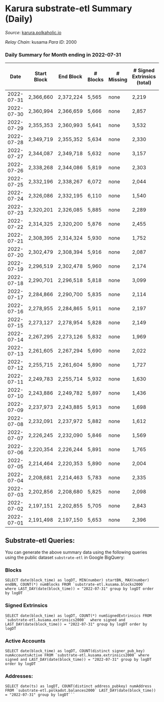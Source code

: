 # Karura substrate-etl Summary (Daily)

_Source_: [karura.polkaholic.io](https://karura.polkaholic.io)

*Relay Chain*: kusama
*Para ID*: 2000



### Daily Summary for Month ending in 2022-07-31


| Date | Start Block | End Block | # Blocks | # Missing | # Signed Extrinsics (total) | # Active Accounts | # Addresses with Balances | # Events | # Transfers | # XCM Transfers In | # XCM Transfers Out |
| ---- | ----------- | --------- | -------- | --------- | --------------------------- | ----------------- | ------------------------- | -------- | ----------- | ------------------ | ------------------- |
| 2022-07-31 | 2,366,660 | 2,372,224 | 5,565 | none  | 2,219 | 331 | 90,538 | 87,409 | 11,882 ($940,756) | 159 ($60,028,790,819) | 142 ($142,207) |
| 2022-07-30 | 2,360,994 | 2,366,659 | 5,666 | none  | 2,857 | 404 | 90,503 | 95,020 | 12,924 ($2,412,051) | 125 ($66,000,356,655) | 142 ($349,420) |
| 2022-07-29 | 2,355,353 | 2,360,993 | 5,641 | none  | 3,532 | 452 | 90,451 | 104,592 | 14,795 ($2,193,468) | 213 ($3,182,626,435,376) | 209 ($208,593) |
| 2022-07-28 | 2,349,719 | 2,355,352 | 5,634 | none  | 2,330 | 366 | 90,421 | 94,548 | 13,326 ($1,189,551) | 225 ($1,116,623,021,286) | 242 ($163,411) |
| 2022-07-27 | 2,344,087 | 2,349,718 | 5,632 | none  | 3,157 | 502 | 90,386 | 103,408 | 14,439 ($1,288,687) | 446 ($15,014,715,460,999) | 387 ($236,664) |
| 2022-07-26 | 2,338,268 | 2,344,086 | 5,819 | none  | 2,303 | 279 | 90,252 | 94,157 | 13,068 ($1,262,159) | 120 ($590,376,234,889) | 113 ($145,381) |
| 2022-07-25 | 2,332,196 | 2,338,267 | 6,072 | none  | 2,044 | 318 | 90,224 | 95,405 | 13,445 ($1,280,142) | 115 ($111,874) | 98 ($519,092) |
| 2022-07-24 | 2,326,086 | 2,332,195 | 6,110 | none  | 1,540 | 224 | 90,203 | 90,724 | 12,765 ($758,230) | 80 ($36,063.34) | 60 ($37,863.37) |
| 2022-07-23 | 2,320,201 | 2,326,085 | 5,885 | none  | 2,289 | 307 | 90,181 | 95,569 | 13,529 ($1,422,659) | 126 ($129,510,166,580) | 128 ($176,980) |
| 2022-07-22 | 2,314,325 | 2,320,200 | 5,876 | none  | 2,455 | 353 | 90,131 | 98,422 | 13,871 ($1,303,733) | 204 ($2,120,496,433) | 184 ($301,793) |
| 2022-07-21 | 2,308,395 | 2,314,324 | 5,930 | none  | 1,752 | 280 | 90,084 | 91,463 | 12,883 ($855,669) | 114 ($9,298,842,929) | 101 ($134,685) |
| 2022-07-20 | 2,302,479 | 2,308,394 | 5,916 | none  | 2,087 | 309 | 90,063 | 94,535 | 13,284 ($1,112,759) | 172 ($165,135) | 143 ($185,932) |
| 2022-07-19 | 2,296,519 | 2,302,478 | 5,960 | none  | 2,174 | 394 | 90,041 | 96,189 | 13,574 ($578,297) | 199 ($19,057,723,477) | 165 ($88,165.87) |
| 2022-07-18 | 2,290,701 | 2,296,518 | 5,818 | none  | 3,099 | 366 | 90,011 | 103,939 | 14,723 ($2,270,160) | 218 ($202,267,183) | 211 ($294,206) |
| 2022-07-17 | 2,284,866 | 2,290,700 | 5,835 | none  | 2,114 | 283 | 89,978 | 93,284 | 13,090 ($959,615) | 129 ($96,760.95) | 88 ($84,083.48) |
| 2022-07-16 | 2,278,955 | 2,284,865 | 5,911 | none  | 2,197 | 301 | 89,956 | 95,962 | 13,638 ($1,519,441) | 124 ($116,172) | 93 ($124,926) |
| 2022-07-15 | 2,273,127 | 2,278,954 | 5,828 | none  | 2,149 | 289 | 89,927 | 89,496 | 11,022 ($958,824) | 146 ($3,324,774) | 114 ($298,381) |
| 2022-07-14 | 2,267,295 | 2,273,126 | 5,832 | none  | 1,969 | 315 | 89,917 | 87,650 | 10,648 ($498,117) | 148 ($3,110,585) | 107 ($107,134) |
| 2022-07-13 | 2,261,605 | 2,267,294 | 5,690 | none  | 2,022 | 288 | 89,878 | 86,629 | 10,536 ($937,863) | 154 ($134,475) | 109 ($140,272) |
| 2022-07-12 | 2,255,715 | 2,261,604 | 5,890 | none  | 1,727 | 276 | 89,849 | 85,266 | 10,184 ($740,763) | 107 ($154,353) | 81 ($165,456) |
| 2022-07-11 | 2,249,783 | 2,255,714 | 5,932 | none  | 1,630 | 269 | 89,820 | 85,385 | 10,242 ($2,684,883) | 118 ($984,564) | 76 ($985,501) |
| 2022-07-10 | 2,243,886 | 2,249,782 | 5,897 | none  | 1,436 | 224 | 89,793 | 82,576 | 9,861 ($427,021) | 84 ($33,180.06) | 49 ($26,435.01) |
| 2022-07-09 | 2,237,973 | 2,243,885 | 5,913 | none  | 1,698 | 244 | 89,756 | 85,425 | 10,248 ($391,701) | 81 ($99,532.27) | 91 ($95,917.23) |
| 2022-07-08 | 2,232,091 | 2,237,972 | 5,882 | none  | 1,612 | 251 | 89,729 | 84,075 | 10,124 ($654,646) | 97 ($142,183) | 66 ($137,138) |
| 2022-07-07 | 2,226,245 | 2,232,090 | 5,846 | none  | 1,569 | 290 | 89,710 | 83,412 | 9,986 ($830,360) | 106 ($168,042) | 77 ($165,734) |
| 2022-07-06 | 2,220,354 | 2,226,244 | 5,891 | none  | 1,765 | 297 | 89,667 | 86,228 | 10,470 ($5,353,895) | 80 ($31,954.15) | 76 ($52,819.47) |
| 2022-07-05 | 2,214,464 | 2,220,353 | 5,890 | none  | 2,004 | 304 | 89,620 | 88,642 | 10,713 ($831,314) | 127 ($104,039) | 108 ($142,864) |
| 2022-07-04 | 2,208,681 | 2,214,463 | 5,783 | none  | 2,335 | 352 | 89,571 | 90,206 | 10,948 ($1,354,529) | 129 ($182,247) | 100 ($595,462) |
| 2022-07-03 | 2,202,856 | 2,208,680 | 5,825 | none  | 2,098 | 302 | 89,503 | 87,786 | 10,491 ($754,750) | 96 ($55,685.57) | 87 ($83,678.52) |
| 2022-07-02 | 2,197,151 | 2,202,855 | 5,705 | none  | 2,843 | 378 | 89,429 | 95,707 | 12,063 ($2,811,204) | 157 ($348,233) | 121 ($262,902) |
| 2022-07-01 | 2,191,498 | 2,197,150 | 5,653 | none  | 2,396 | 319 | 89,350 | 89,517 | 10,621 ($1,900,521) | 257 ($472,930) | 227 ($446,335) |

## Substrate-etl Queries:
You can generate the above summary data using the following queries using the public dataset `substrate-etl` in Google BigQuery:


### Blocks
```
SELECT date(block_time) as logDT, MIN(number) startBN, MAX(number) endBN, COUNT(*) numBlocks FROM `substrate-etl.kusama.blocks2000`  where LAST_DAY(date(block_time)) = "2022-07-31" group by logDT order by logDT
```


### Signed Extrinsics
```
SELECT date(block_time) as logDT, COUNT(*) numSignedExtrinsics FROM `substrate-etl.kusama.extrinsics2000`  where signed and LAST_DAY(date(block_time)) = "2022-07-31" group by logDT order by logDT
```


### Active Accounts
```
SELECT date(block_time) as logDT, COUNT(distinct signer_pub_key) numAccountsActive FROM `substrate-etl.kusama.extrinsics2000` where signed and LAST_DAY(date(block_time)) = "2022-07-31" group by logDT order by logDT
```


### Addresses:
```
SELECT date(ts) as logDT, COUNT(distinct address_pubkey) numAddress FROM `substrate-etl.polkadot.balances2000` LAST_DAY(date(block_time)) = "2022-07-31" group by logDT```

